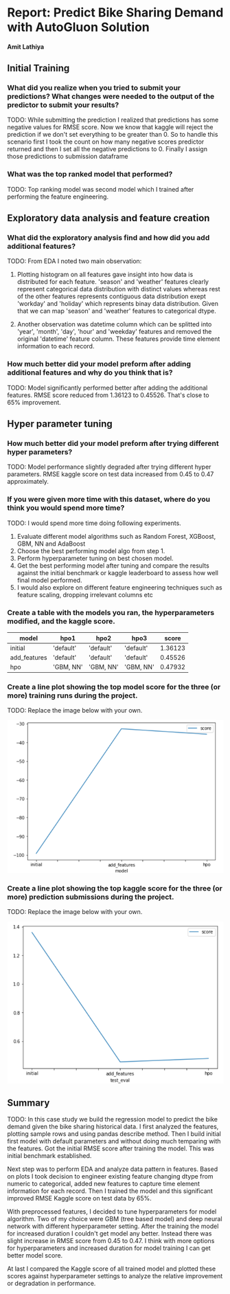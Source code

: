 # Report: Predict Bike Sharing Demand with AutoGluon Solution
#### Amit Lathiya

## Initial Training
### What did you realize when you tried to submit your predictions? What changes were needed to the output of the predictor to submit your results?
TODO: While submitting the prediction I realized that predictions has some negative values for RMSE score. Now we know that kaggle will reject the prediction if we don't set everything to be greater than 0. So to handle this scenario first I took the count on how many negative scores predictor returned and then I set all the negative predictions to 0. Finally I assign those predictions to submission dataframe

### What was the top ranked model that performed?
TODO: Top ranking model was second model which I trained after performing the feature engineering. 

## Exploratory data analysis and feature creation
### What did the exploratory analysis find and how did you add additional features?
TODO: From EDA I noted two main observation: 
1) Plotting histogram on all features gave insight into how data is distributed for each feature. 'season' and 'weather' features clearly represent categorical data distribution with distinct values whereas rest of the other features represents contiguous data distribution exept 'workday' and 'holiday' which represents binay data distribution. Given that we can map 'season' and 'weather' features to categorical dtype. 

2) Another observation was datetime column which can be splitted into 'year', 'month', 'day', 'hour' and 'weekday' features and removed the original 'datetime' feature column. These features provide time element information to each record.   

### How much better did your model preform after adding additional features and why do you think that is?
TODO: Model significantly performed better after adding the additional features. RMSE score reduced from 1.36123 to 0.45526. That's close to 65% improvement.  

## Hyper parameter tuning
### How much better did your model preform after trying different hyper parameters?
TODO: Model performance slightly degraded after trying different hyper parameters. RMSE kaggle score on test data increased from 0.45 to 0.47 approximately. 

### If you were given more time with this dataset, where do you think you would spend more time?
TODO: I would spend more time doing following experiments. 
1) Evaluate different model algorithms such as Random Forest, XGBoost, GBM, NN and AdaBoost 
2) Choose the best performing model algo from step 1. 
3) Perform hyperparameter tuning on best chosen model. 
4) Get the best performing model after tuning and compare the results against the initial benchmark or kaggle leaderboard to assess how well final model performed. 
5) I would also explore on different feature engineering techniques such as feature scaling, dropping irrelevant columns etc  

### Create a table with the models you ran, the hyperparameters modified, and the kaggle score.
|model|hpo1|hpo2|hpo3|score|
|--|--|--|--|--|
|initial|'default'|'default'|'default'|1.36123|
|add_features|'default'|'default'|'default'|0.45526|
|hpo|'GBM, NN'|'GBM, NN'|'GBM, NN'|0.47932|

### Create a line plot showing the top model score for the three (or more) training runs during the project.

TODO: Replace the image below with your own.

![model_train_score.png](img/model_train_score_img.png)

### Create a line plot showing the top kaggle score for the three (or more) prediction submissions during the project.

TODO: Replace the image below with your own.

![model_test_score.png](img/model_test_score.png)

## Summary
TODO: In this case study we build the regression model to predict the bike demand given the bike sharing historical data. I first analyzed the features,  plotting sample rows and using pandas describe method. Then I build initial first model with default parameters and without doing much temparing with the features. Got the initial RMSE score after training the model. This was initial benchmark established.

Next step was to perform EDA and analyze data pattern in features. Based on plots I took decision to engineer existing feature changing dtype from numeric to categorical, added new features to capture time element information for each record. Then I trained the model and this significant improved RMSE Kaggle score on test data by 65%. 

With preprocessed features, I decided to tune hyperparameters for model algorithm. Two of my choice were GBM (tree based model) and deep neural network with different hyperparameter setting. After the training the model for increased duration I couldn't get model any better. Instead there was slight increase in RMSE score from 0.45 to 0.47. I think with more options for hyperparameters and increased duration for model training I can get better model score. 

At last I compared the Kaggle score of all trained model and plotted these scores against hyperparameter settings to analyze the relative improvement or degradation in performance.  
